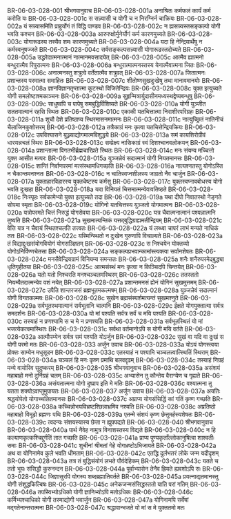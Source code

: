 BR-06-03-028-001	श्रीभगवानुवाच
BR-06-03-028-001a	अनाश्रितः कर्मफलं कार्यं कर्म करोति यः
BR-06-03-028-001c	स सन्न्यासी च योगी च न निरग्निर्न चाक्रियः
BR-06-03-028-002a	यं सन्न्यासमिति प्राहुर्योगं तं विद्धि पाण्डव
BR-06-03-028-002c	न ह्यसन्न्यस्तसङ्कल्पो योगी भवति कश्चन
BR-06-03-028-003a	आरुरुक्षोर्मुनेर्योगं कर्म कारणमुच्यते
BR-06-03-028-003c	योगारूढस्य तस्यैव शमः कारणमुच्यते
BR-06-03-028-004a	यदा हि नेन्द्रियार्थेषु न कर्मस्वनुषज्जते
BR-06-03-028-004c	सर्वसङ्कल्पसन्न्यासी योगारूढस्तदोच्यते
BR-06-03-028-005a	उद्धरेदात्मनात्मानं नात्मानमवसादयेत्
BR-06-03-028-005c	आत्मैव ह्यात्मनो बन्धुरात्मैव रिपुरात्मनः
BR-06-03-028-006a	बन्धुरात्मात्मनस्तस्य येनात्मैवात्मना जितः
BR-06-03-028-006c	अनात्मनस्तु शत्रुत्वे वर्तेतात्मैव शत्रुवत्
BR-06-03-028-007a	जितात्मनः प्रशान्तस्य परमात्मा समाहितः
BR-06-03-028-007c	शीतोष्णसुखदुःखेषु तथा मानावमानयोः
BR-06-03-028-008a	ज्ञानविज्ञानतृप्तात्मा कूटस्थो विजितेन्द्रियः
BR-06-03-028-008c	युक्त इत्युच्यते योगी समलोष्टाश्मकाञ्चनः
BR-06-03-028-009a	सुहृन्मित्रार्युदासीनमध्यस्थद्वेष्यबन्धुषु
BR-06-03-028-009c	साधुष्वपि च पापेषु समबुद्धिर्विशिष्यते
BR-06-03-028-010a	योगी युञ्जीत सततमात्मानं रहसि स्थितः
BR-06-03-028-010c	एकाकी यतचित्तात्मा निराशीरपरिग्रहः
BR-06-03-028-011a	शुचौ देशे प्रतिष्ठाप्य स्थिरमासनमात्मनः
BR-06-03-028-011c	नात्युच्छ्रितं नातिनीचं चैलाजिनकुशोत्तरम्
BR-06-03-028-012a	तत्रैकाग्रं मनः कृत्वा यतचित्तेन्द्रियक्रियः
BR-06-03-028-012c	उपविश्यासने युञ्ज्याद्योगमात्मविशुद्धये
BR-06-03-028-013a	समं कायशिरोग्रीवं धारयन्नचलं स्थिरः
BR-06-03-028-013c	सम्प्रेक्ष्य नासिकाग्रं स्वं दिशश्चानवलोकयन्
BR-06-03-028-014a	प्रशान्तात्मा विगतभीर्ब्रह्मचारिव्रते स्थितः
BR-06-03-028-014c	मनः संयम्य मच्चित्तो युक्त आसीत मत्परः
BR-06-03-028-015a	युञ्जन्नेवं सदात्मानं योगी नियतमानसः
BR-06-03-028-015c	शान्तिं निर्वाणपरमां मत्संस्थामधिगच्छति
BR-06-03-028-016a	नात्यश्नतस्तु योगोऽस्ति न चैकान्तमनश्नतः
BR-06-03-028-016c	न चातिस्वप्नशीलस्य जाग्रतो नैव चार्जुन
BR-06-03-028-017a	युक्ताहारविहारस्य युक्तचेष्टस्य कर्मसु
BR-06-03-028-017c	युक्तस्वप्नावबोधस्य योगो भवति दुःखहा
BR-06-03-028-018a	यदा विनियतं चित्तमात्मन्येवावतिष्ठते
BR-06-03-028-018c	निःस्पृहः सर्वकामेभ्यो युक्त इत्युच्यते तदा
BR-06-03-028-019a	यथा दीपो निवातस्थो नेङ्गते सोपमा स्मृता
BR-06-03-028-019c	योगिनो यतचित्तस्य युञ्जतो योगमात्मनः
BR-06-03-028-020a	यत्रोपरमते चित्तं निरुद्धं योगसेवया
BR-06-03-028-020c	यत्र चैवात्मनात्मानं पश्यन्नात्मनि तुष्यति
BR-06-03-028-021a	सुखमात्यन्तिकं यत्तद्बुद्धिग्राह्यमतीन्द्रियम्
BR-06-03-028-021c	वेत्ति यत्र न चैवायं स्थितश्चलति तत्त्वतः
BR-06-03-028-022a	यं लब्ध्वा चापरं लाभं मन्यते नाधिकं ततः
BR-06-03-028-022c	यस्मिन्स्थितो न दुःखेन गुरुणापि विचाल्यते
BR-06-03-028-023a	तं विद्याद्दुःखसंयोगवियोगं योगसञ्ज्ञितम्
BR-06-03-028-023c	स निश्चयेन योक्तव्यो योगोऽनिर्विण्णचेतसा
BR-06-03-028-024a	सङ्कल्पप्रभवान्कामांस्त्यक्त्वा सर्वानशेषतः
BR-06-03-028-024c	मनसैवेन्द्रियग्रामं विनियम्य समन्ततः
BR-06-03-028-025a	शनैः शनैरुपरमेद्बुद्ध्या धृतिगृहीतया
BR-06-03-028-025c	आत्मसंस्थं मनः कृत्वा न किञ्चिदपि चिन्तयेत्
BR-06-03-028-026a	यतो यतो निश्चरति मनश्चञ्चलमस्थिरम्
BR-06-03-028-026c	ततस्ततो नियम्यैतदात्मन्येव वशं नयेत्
BR-06-03-028-027a	प्रशान्तमनसं ह्येनं योगिनं सुखमुत्तमम्
BR-06-03-028-027c	उपैति शान्तरजसं ब्रह्मभूतमकल्मषम्
BR-06-03-028-028a	युञ्जन्नेवं सदात्मानं योगी विगतकल्मषः
BR-06-03-028-028c	सुखेन ब्रह्मसंस्पर्शमत्यन्तं सुखमश्नुते
BR-06-03-028-029a	सर्वभूतस्थमात्मानं सर्वभूतानि चात्मनि
BR-06-03-028-029c	ईक्षते योगयुक्तात्मा सर्वत्र समदर्शनः
BR-06-03-028-030a	यो मां पश्यति सर्वत्र सर्वं च मयि पश्यति
BR-06-03-028-030c	तस्याहं न प्रणश्यामि स च मे न प्रणश्यति
BR-06-03-028-031a	सर्वभूतस्थितं यो मां भजत्येकत्वमास्थितः
BR-06-03-028-031c	सर्वथा वर्तमानोऽपि स योगी मयि वर्तते
BR-06-03-028-032a	आत्मौपम्येन सर्वत्र समं पश्यति योऽर्जुन
BR-06-03-028-032c	सुखं वा यदि वा दुःखं स योगी परमो मतः
BR-06-03-028-033	अर्जुन उवाच
BR-06-03-028-033a	योऽयं योगस्त्वया प्रोक्तः साम्येन मधुसूदन
BR-06-03-028-033c	एतस्याहं न पश्यामि चञ्चलत्वात्स्थितिं स्थिराम्
BR-06-03-028-034a	चञ्चलं हि मनः कृष्ण प्रमाथि बलवद्दृढम्
BR-06-03-028-034c	तस्याहं निग्रहं मन्ये वायोरिव सुदुष्करम्
BR-06-03-028-035	श्रीभगवानुवाच
BR-06-03-028-035a	असंशयं महाबाहो मनो दुर्निग्रहं चलम्
BR-06-03-028-035c	अभ्यासेन तु कौन्तेय वैराग्येण च गृह्यते
BR-06-03-028-036a	असंयतात्मना योगो दुष्प्राप इति मे मतिः
BR-06-03-028-036c	वश्यात्मना तु यतता शक्योऽवाप्तुमुपायतः
BR-06-03-028-037	अर्जुन उवाच
BR-06-03-028-037a	अयतिः श्रद्धयोपेतो योगाच्चलितमानसः
BR-06-03-028-037c	अप्राप्य योगसंसिद्धिं कां गतिं कृष्ण गच्छति
BR-06-03-028-038a	कच्चिन्नोभयविभ्रष्टश्छिन्नाभ्रमिव नश्यति
BR-06-03-028-038c	अप्रतिष्ठो महाबाहो विमूढो ब्रह्मणः पथि
BR-06-03-028-039a	एतन्मे संशयं कृष्ण छेत्तुमर्हस्यशेषतः
BR-06-03-028-039c	त्वदन्यः संशयस्यास्य छेत्ता न ह्युपपद्यते
BR-06-03-028-040	श्रीभगवानुवाच
BR-06-03-028-040a	पार्थ नैवेह नामुत्र विनाशस्तस्य विद्यते
BR-06-03-028-040c	न हि कल्याणकृत्कश्चिद्दुर्गतिं तात गच्छति
BR-06-03-028-041a	प्राप्य पुण्यकृताँल्लोकानुषित्वा शाश्वतीः समाः
BR-06-03-028-041c	शुचीनां श्रीमतां गेहे योगभ्रष्टोऽभिजायते
BR-06-03-028-042a	अथ वा योगिनामेव कुले भवति धीमताम्
BR-06-03-028-042c	एतद्धि दुर्लभतरं लोके जन्म यदीदृशम्
BR-06-03-028-043a	तत्र तं बुद्धिसंयोगं लभते पौर्वदेहिकम्
BR-06-03-028-043c	यतते च ततो भूयः संसिद्धौ कुरुनन्दन
BR-06-03-028-044a	पूर्वाभ्यासेन तेनैव ह्रियते ह्यवशोऽपि सः
BR-06-03-028-044c	जिज्ञासुरपि योगस्य शब्दब्रह्मातिवर्तते
BR-06-03-028-045a	प्रयत्नाद्यतमानस्तु योगी संशुद्धकिल्बिषः
BR-06-03-028-045c	अनेकजन्मसंसिद्धस्ततो याति परां गतिम्
BR-06-03-028-046a	तपस्विभ्योऽधिको योगी ज्ञानिभ्योऽपि मतोऽधिकः
BR-06-03-028-046c	कर्मिभ्यश्चाधिको योगी तस्माद्योगी भवार्जुन
BR-06-03-028-047a	योगिनामपि सर्वेषां मद्गतेनान्तरात्मना
BR-06-03-028-047c	श्रद्धावान्भजते यो मां स मे युक्ततमो मतः
